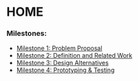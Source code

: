 # HOME

### Milestones:
* [Milestone 1: Problem Proposal](milestone1/README.md)
* [Milestone 2: Definition and Related Work](milestone2/README.md)
* [Milestone 3: Design Alternatives](milestone3/README.md)
* [Milestone 4: Prototyping & Testing](milestone4/README.md)